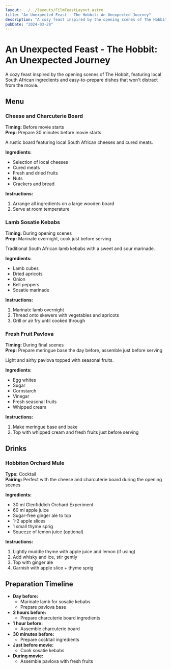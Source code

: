 ```yaml
---
layout: ../../layouts/FilmFeastLayout.astro
title: "An Unexpected Feast - The Hobbit: An Unexpected Journey"
description: "A cozy feast inspired by the opening scenes of The Hobbit, featuring local South African ingredients and easy-to-prepare dishes that won't distract from the movie."
pubDate: "2024-03-20"
---
```


# An Unexpected Feast - The Hobbit: An Unexpected Journey

A cozy feast inspired by the opening scenes of The Hobbit, featuring local South African ingredients and easy-to-prepare dishes that won't distract from the movie.

## Menu

### Cheese and Charcuterie Board
**Timing:** Before movie starts  
**Prep:** Prepare 30 minutes before movie starts

A rustic board featuring local South African cheeses and cured meats.

**Ingredients:**
- Selection of local cheeses
- Cured meats
- Fresh and dried fruits
- Nuts
- Crackers and bread

**Instructions:**
1. Arrange all ingredients on a large wooden board
2. Serve at room temperature

### Lamb Sosatie Kebabs
**Timing:** During opening scenes  
**Prep:** Marinate overnight, cook just before serving

Traditional South African lamb kebabs with a sweet and sour marinade.

**Ingredients:**
- Lamb cubes
- Dried apricots
- Onion
- Bell peppers
- Sosatie marinade

**Instructions:**
1. Marinate lamb overnight
2. Thread onto skewers with vegetables and apricots
3. Grill or air fry until cooked through

### Fresh Fruit Pavlova
**Timing:** During final scenes  
**Prep:** Prepare meringue base the day before, assemble just before serving

Light and airhy pavlova topped with seasonal fruits.

**Ingredients:**
- Egg whites
- Sugar
- Cornstarch
- Vinegar
- Fresh seasonal fruits
- Whipped cream

**Instructions:**
1. Make meringue base and bake
2. Top with whipped cream and fresh fruits just before serving

## Drinks

### Hobbiton Orchard Mule
**Type:** Cocktail  
**Pairing:** Perfect with the cheese and charcuterie board during the opening scenes

**Ingredients:**
- 30 ml Glenfiddich Orchard Experiment
- 60 ml apple juice
- Sugar-free ginger ale to top
- 1-2 apple slices
- 1 small thyme sprig
- Squeeze of lemon juice (optional)

**Instructions:**
1. Lightly muddle thyme with apple juice and lemon (if using)
2. Add whisky and ice, stir gently
3. Top with ginger ale
4. Garnish with apple slice + thyme sprig

## Preparation Timeline

- **Day before:**
  - Marinate lamb for sosatie kebabs
  - Prepare pavlova base
- **2 hours before:**
  - Prepare charcuterie board ingredients
- **1 hour before:**
  - Assemble charcuterie board
- **30 minutes before:**
  - Prepare cocktail ingredients
- **Just before movie:**
  - Cook sosatie kebabs
- **During movie:**
  - Assemble pavlova with fresh fruits 